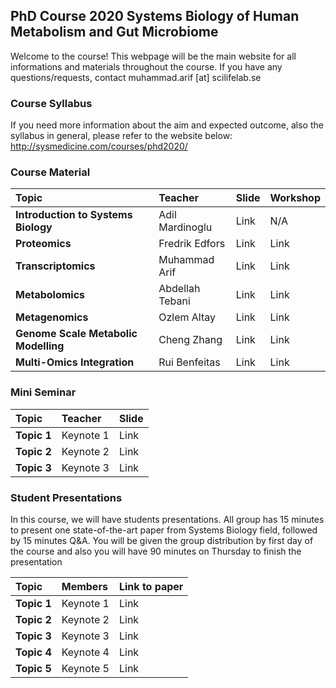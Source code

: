 ##  PhD Course 2020 Systems Biology of Human Metabolism and Gut Microbiome

Welcome to the course! This webpage will be the main website for all informations and materials throughout the course. If you have any questions/requests, contact muhammad.arif [at] scilifelab.se

### Course Syllabus

If you need more information about the aim and expected outcome, also the syllabus in general, please refer to the website below:
http://sysmedicine.com/courses/phd2020/

### Course Material

| Topic        | Teacher | Slide          | Workshop |
|:-|:-|:-|:-|
| **Introduction to Systems Biology**| Adil Mardinoglu| Link | N/A  |
| **Proteomics**| Fredrik Edfors| Link | Link  |
| **Transcriptomics**| Muhammad Arif| Link | Link  |
| **Metabolomics**| Abdellah Tebani| Link | Link  |
| **Metagenomics**| Ozlem Altay| Link | Link  |
| **Genome Scale Metabolic Modelling**| Cheng Zhang | Link | Link  |
| **Multi-Omics Integration**| Rui Benfeitas| Link | Link  |

### Mini Seminar

| Topic        | Teacher | Slide|
|:-|:-|:-|
| **Topic 1**| Keynote 1| Link |
| **Topic 2**| Keynote 2| Link |
| **Topic 3**| Keynote 3| Link |

### Student Presentations
In this course, we will have students presentations. All group has 15 minutes to present one state-of-the-art paper from Systems Biology field, followed by 15 minutes Q&A. You will be given the group distribution by first day of the course and also you will have 90 minutes on Thursday to finish the presentation

| Topic        | Members | Link to paper|
|:-|:-|:-|
| **Topic 1**| Keynote 1| Link |
| **Topic 2**| Keynote 2| Link |
| **Topic 3**| Keynote 3| Link |
| **Topic 4**| Keynote 4| Link |
| **Topic 5**| Keynote 5| Link |
